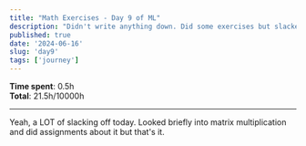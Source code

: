```yaml
---
title: "Math Exercises - Day 9 of ML"
description: "Didn't write anything down. Did some exercises but slacked off otherwise"
published: true
date: '2024-06-16'
slug: 'day9'
tags: ['journey']
---
```

<script>
    import Image from '$lib/components/Image.svelte';
</script>

**Time spent**: 0.5h<br /> **Total**: 21.5h/10000h

___

Yeah, a LOT of slacking off today. Looked briefly into matrix multiplication and did assignments about it but that's it.
